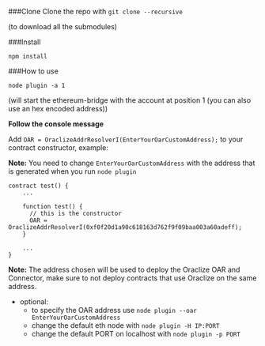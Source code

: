 ###Clone
Clone the repo with `git clone --recursive`

(to download all the submodules)

###Install
```
npm install
```

###How to use
```
node plugin -a 1
```
(will start the ethereum-bridge with the account at position 1 (you can also use an hex encoded address))


**Follow the console message**

Add `OAR = OraclizeAddrResolverI(EnterYourOarCustomAddress);` to your contract constructor, example:

**Note:** You need to change `EnterYourOarCustomAddress` with the address that is generated when you run `node plugin`
```
contract test() {
    ...
    
    function test() {
      // this is the constructor
      OAR = OraclizeAddrResolverI(0xf0f20d1a90c618163d762f9f09baa003a60adeff);
    }
  
    ...
}
```

**Note:** The address chosen will be used to deploy the Oraclize OAR and Connector, make sure to not deploy contracts that use Oraclize on the same address.

* optional:
  * to specify the OAR address use `node plugin --oar EnterYourOarCustomAddress`
  * change the default eth node with `node plugin -H IP:PORT`
  * change the default PORT on localhost with `node plugin -p PORT`



  
